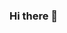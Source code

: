 ### Hi there 👋

<!--
**iremnurk/iremnurk** is a ✨ _special_ ✨ repository because its `README.md` (this file) appears on your GitHub profile.



- 🎓️ I graduated from computer engineering.
- 🌱 I am interested in test automation and software testing.

-->
